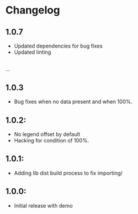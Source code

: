 # Changelog

## 1.0.7
- Updated dependencies for bug fixes
- Updated linting

##

...

## 1.0.3
* Bug fixes when no data present and when 100%.

## 1.0.2:
* No legend offset by default
* Hacking for condition of 100%.

## 1.0.1:
* Adding lib dist build process to fix importing/

## 1.0.0:
* Initial release with demo
